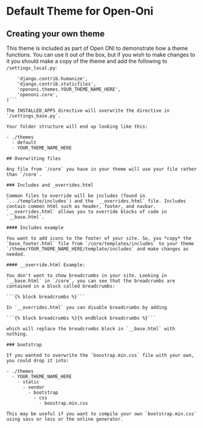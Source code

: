 # Default Theme for Open-Oni

## Creating your own theme

This theme is included as part of Open ONI to demonstrate how a theme functions. You can use it out of the box, but if you wish to make changes to it you should make a copy of the theme and add the following to `/settings_local.py`:

```INSTALLED_APPS = (
    'django.contrib.humanize',
    'django.contrib.staticfiles',
    'openoni.themes.YOUR_THEME_NAME_HERE',
    'openoni.core',
)```

The INSTALLED_APPS directive will overwrite the directive in `/settings_base.py`.

Your folder structure will end up looking like this: 

- ./themes
  - default
  - YOUR_THEME_NAME_HERE

## Overwriting files

Any file from `/core` you have in your theme will use your file rather than `/core`.

### Includes and _overrides.html

Common files to override will be includes (found in `.../template/includes`) and the `__overrides.html` file. Includes contain common html such as header, footer, and navbar. `__overrides.html` allows you to override blocks of code in `__base.html`. 

#### Includes example

You want to add icons to the footer of your site. So, you *copy* the `base_footer.html` file from `/core/templates/includes` to your theme `/theme/YOUR_THEME_NAME_HERE/template/includes` and make changes as needed. 

#### __override.html Example: 

You don't want to show breadcrumbs in your site. Looking in `__base.html` in `/core`, you can see that the breadcrumbs are contained in a block called breadcrumbs: 

```{% block breadcrumbs %}```

In `__overrides.html` you can disable breadcrumbs by adding

```{% block breadcrumbs %}{% endblock breadcrumbs %}```

which will replace the breadcrumbs block in `__base.html` with nothing. 

### bootstrap

If you wanted to overwrite the `boostrap.min.css` file with your own, you could drop it into: 

- ./themes
  - YOUR_THEME_NAME_HERE
    - static
      - vendor
        - bootstrap
          - css
            - boostrap.min.css

This may be useful if you want to compile your own `bootstrap.min.css` using sass or less or the online generator. 


